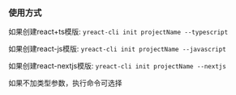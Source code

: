 ### 使用方式

如果创建react+ts模版:
```yreact-cli init projectName --typescript```

如果创建react-js模版:
```yreact-cli init projectName --javascript```

如果创建react-nextjs模版:
```yreact-cli init projectName --nextjs```

如果不加类型参数，执行命令可选择
